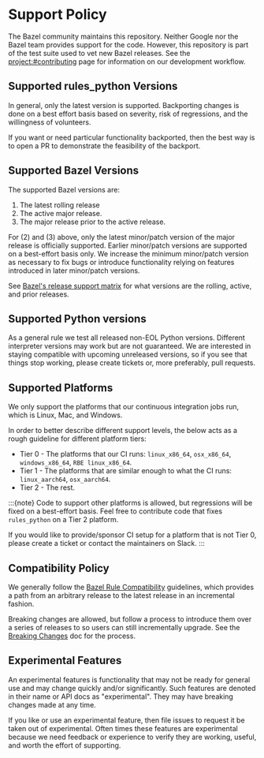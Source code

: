 # Support Policy

The Bazel community maintains this repository. Neither Google nor the Bazel team
provides support for the code. However, this repository is part of the test
suite used to vet new Bazel releases. See the <project:#contributing>
page for information on our development workflow.

## Supported rules_python Versions

In general, only the latest version is supported. Backporting changes is
done on a best effort basis based on severity, risk of regressions, and
the willingness of volunteers.

If you want or need particular functionality backported, then the best way
is to open a PR to demonstrate the feasibility of the backport.

## Supported Bazel Versions

The supported Bazel versions are:

1. The latest rolling release
2. The active major release.
3. The major release prior to the active release.

For (2) and (3) above, only the latest minor/patch version of the major release
is officially supported. Earlier minor/patch versions are supported on a
best-effort basis only. We increase the minimum minor/patch version as necessary
to fix bugs or introduce functionality relying on features introduced in later
minor/patch versions.

See [Bazel's release support matrix](https://bazel.build/release#support-matrix)
for what versions are the rolling, active, and prior releases.

## Supported Python versions

As a general rule we test all released non-EOL Python versions. Different
interpreter versions may work but are not guaranteed. We are interested in
staying compatible with upcoming unreleased versions, so if you see that things
stop working, please create tickets or, more preferably, pull requests.

## Supported Platforms

We only support the platforms that our continuous integration jobs run, which
is Linux, Mac, and Windows.

In order to better describe different support levels, the below acts as a rough
guideline for different platform tiers:
* Tier 0 - The platforms that our CI runs: `linux_x86_64`, `osx_x86_64`, `windows_x86_64`, `RBE linux_x86_64`.
* Tier 1 - The platforms that are similar enough to what the CI runs: `linux_aarch64`, `osx_aarch64`.
* Tier 2 - The rest.

:::{note}
Code to support other platforms is allowed, but regressions will be fixed on a
best-effort basis. Feel free to contribute code that fixes `rules_python` on
a Tier 2 platform.

If you would like to provide/sponsor CI setup for a platform that is not Tier 0,
please create a ticket or contact the maintainers on Slack.
:::

## Compatibility Policy

We generally follow the [Bazel Rule
Compatibility](https://bazel.build/release/rule-compatibility) guidelines, which
provides a path from an arbitrary release to the latest release in an
incremental fashion.

Breaking changes are allowed, but follow a process to introduce them over
a series of releases to so users can still incrementally upgrade. See the
[Breaking Changes](#breaking-changes) doc for the process.


## Experimental Features

An experimental features is functionality that may not be ready for general
use and may change quickly and/or significantly. Such features are denoted in
their name or API docs as "experimental". They may have breaking changes made at
any time.

If you like or use an experimental feature, then file issues to request it be
taken out of experimental. Often times these features are experimental because
we need feedback or experience to verify they are working, useful, and worth the
effort of supporting.

